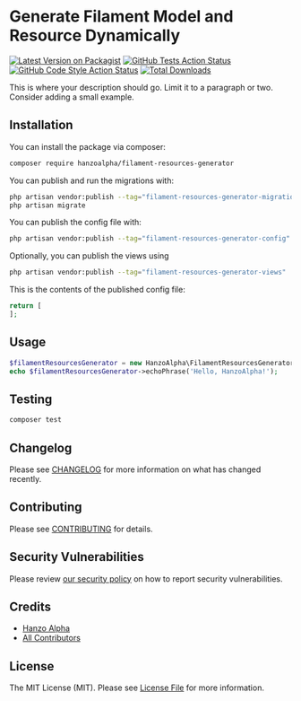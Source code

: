 # Generate Filament Model and Resource Dynamically

[![Latest Version on Packagist](https://img.shields.io/packagist/v/hanzo-alpha/filament-resources-generator.svg?style=flat-square)](https://packagist.org/packages/hanzo-alpha/filament-resources-generator)
[![GitHub Tests Action Status](https://img.shields.io/github/actions/workflow/status/hanzo-alpha/filament-resources-generator/run-tests.yml?branch=main&label=tests&style=flat-square)](https://github.com/hanzo-alpha/filament-resources-generator/actions?query=workflow%3Arun-tests+branch%3Amain)
[![GitHub Code Style Action Status](https://img.shields.io/github/actions/workflow/status/hanzo-alpha/filament-resources-generator/fix-php-code-styling.yml?branch=main&label=code%20style&style=flat-square)](https://github.com/hanzo-alpha/filament-resources-generator/actions?query=workflow%3A"Fix+PHP+code+styling"+branch%3Amain)
[![Total Downloads](https://img.shields.io/packagist/dt/hanzo-alpha/filament-resources-generator.svg?style=flat-square)](https://packagist.org/packages/hanzo-alpha/filament-resources-generator)



This is where your description should go. Limit it to a paragraph or two. Consider adding a small example.

## Installation

You can install the package via composer:

```bash
composer require hanzoalpha/filament-resources-generator
```

You can publish and run the migrations with:

```bash
php artisan vendor:publish --tag="filament-resources-generator-migrations"
php artisan migrate
```

You can publish the config file with:

```bash
php artisan vendor:publish --tag="filament-resources-generator-config"
```

Optionally, you can publish the views using

```bash
php artisan vendor:publish --tag="filament-resources-generator-views"
```

This is the contents of the published config file:

```php
return [
];
```

## Usage

```php
$filamentResourcesGenerator = new HanzoAlpha\FilamentResourcesGenerator();
echo $filamentResourcesGenerator->echoPhrase('Hello, HanzoAlpha!');
```

## Testing

```bash
composer test
```

## Changelog

Please see [CHANGELOG](CHANGELOG.md) for more information on what has changed recently.

## Contributing

Please see [CONTRIBUTING](.github/CONTRIBUTING.md) for details.

## Security Vulnerabilities

Please review [our security policy](../../security/policy) on how to report security vulnerabilities.

## Credits

- [Hanzo Alpha](https://github.com/hanzo-alpha)
- [All Contributors](../../contributors)

## License

The MIT License (MIT). Please see [License File](LICENSE.md) for more information.
